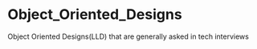 # Object_Oriented_Designs
Object Oriented Designs(LLD) that are generally asked in tech interviews 
